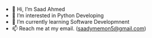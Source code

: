 - 👋 Hi, I’m Saad Ahmed
- 👀 I’m interested in Python Developing
- 🌱 I’m currently learning Software Developmnent
- 📫 Reach me at my email. (saadymemon5@gmail.com)

<!---
saadmainpy/saadmainpy is a ✨ special ✨ repository because its `README.md` (this file) appears on your GitHub profile.
You can click the Preview link to take a look at your changes.
--->
